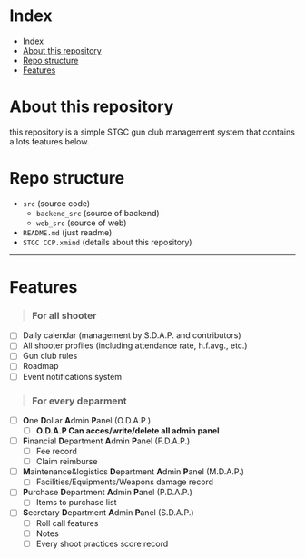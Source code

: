 # Index
- [Index](#index)
- [About this repository](#about-this-repository)
- [Repo structure](#repo-structure)
- [Features](#features)

# About this repository
this repository is a simple STGC gun club management system that contains a lots features below.

# Repo structure
* `src` (source code)
    * `backend_src` (source of backend)
    * `web_src` (source of web)
* `README.md` (just readme)
* `STGC CCP.xmind` (details about this repository)
***

# Features
> ### For all shooter
  - [ ] Daily calendar (management by S.D.A.P. and contributors)
  - [ ] All shooter profiles (including attendance rate, h.f.avg., etc.)
  - [ ] Gun club rules
  - [ ] Roadmap
  - [ ] Event notifications system
> ### For every deparment
  - [ ] **O**ne **D**ollar **A**dmin **P**anel (O.D.A.P.)
    - [ ] **O.D.A.P Can acces/write/delete all admin panel**
  - [ ] **F**inancial **D**epartment **A**dmin **P**anel (F.D.A.P.)
    - [ ] Fee record
    - [ ] Claim reimburse
  - [ ] **M**aintenance&logistics **D**epartment **A**dmin **P**anel (M.D.A.P.)
    - [ ] Facilities/Equipments/Weapons damage record
  - [ ] **P**urchase **D**epartment **A**dmin **P**anel (P.D.A.P.)
    - [ ] Items to purchase list
  - [ ] **S**ecretary **D**epartment **A**dmin **P**anel (S.D.A.P.)
    - [ ] Roll call features
    - [ ] Notes
    - [ ] Every shoot practices score record